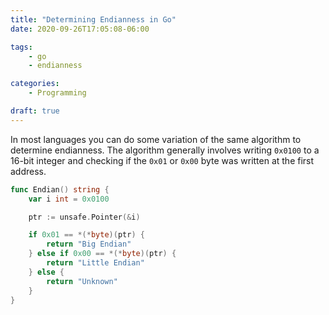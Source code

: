 ```yaml
---
title: "Determining Endianness in Go"
date: 2020-09-26T17:05:08-06:00

tags:
    - go
    - endianness

categories:
    - Programming

draft: true
---
```


In most languages you can do some variation of the same algorithm to determine endianness. The algorithm generally involves writing `0x0100` to a 16-bit integer and checking if the `0x01` or `0x00` byte was written at the first address.

```go
func Endian() string {
    var i int = 0x0100

    ptr := unsafe.Pointer(&i)

	if 0x01 == *(*byte)(ptr) {
		return "Big Endian"
	} else if 0x00 == *(*byte)(ptr) {
		return "Little Endian"
	} else {
		return "Unknown"
	}
}
```
